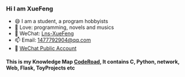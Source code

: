 ### Hi I am XueFeng 
- 😄 I am a student, a program hobbyists
- 🔭 Love: programming, novels and musics
- 👋 WeChat: [Lns-XueFeng](#)
- 📫 Email: 1477792904@qq.com
- 🤔 [WeChat Public Account](https://mp.weixin.qq.com/mp/homepage?__biz=Mzg5ODYxMTg0NA==&hid=1&sn=a17f28de8b7df5f0a72a6337d785913b&scene=18)

#### This is my Knowledge Map [CodeRoad](https://github.com/Lns-XueFeng/CodeRoad), It contains C, Python, network, Web, Flask, ToyProjects etc

